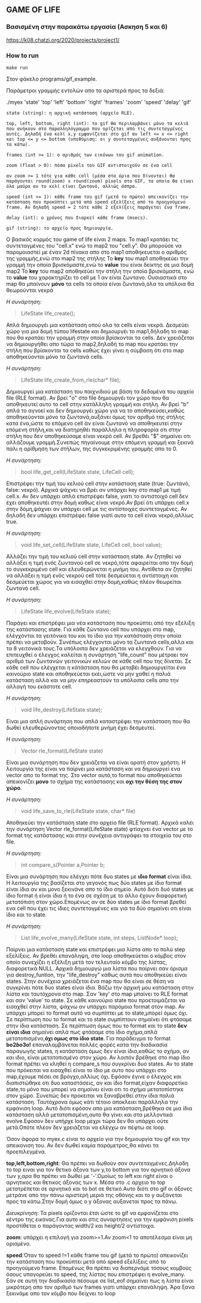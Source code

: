 ## GAME OF LIFE

### Βασισμένη στην παρακάτω εργασία (Ασκηση 5 και 6)
https://k08.chatzi.org/2020/projects/project1/


### How to run
    make run 
Στον φάκελο programs/gif_example.

Παράμετροι γραμμής εντολών απο τα αριστερά προς τα δεξιά:

./myex 'state' 'top' 'left' 'bottom' 'right' 'frames' 'zoom' 'speed' 'delay' 'gif'

    state (string): η αρχική κατάσταση (αρχείο RLE).

    top, left, bottom, right (int): το gif θα περιλαμβάνει μόνο τα κελιά που ανήκουν στο παραλληλόγραμμο που ορίζεται από τις συντεταγμένες αυτές. Δηλαδή ένα κελί x,y εμφανίζεται στο gif αν left <= x <= right και top <= y <= bottom (υπεθύμιση: οι y συντεταγμένες αυξάνονται προς τα κάτω).

    frames (int >= 1): ο αριθμός των εικόνων του gif animation.

    zoom (float > 0): πόσα pixels του GIF αντιστοιχούν σε ένα cell

    αν zoom >= 1 τότε για κάθε cell (μέσα στα όρια που δίνονται) θα παράγονται round(zoom) x round(zoom) pixels στο GIF, τα οποία θα είναι όλα μαύρα αν το κελί είναι ζωντανό, αλλιώς άσπρα.

    speed (int >= 1): κάθε frame του gif (μετά το πρώτο) απεικονίζει την κατάσταση που προκύπτει μετά από speed εξελίξεις από το προηγούμενο frame. Αν δηλαδή speed = 2 τότε κάθε 2 εξελίξεις παράγεται ένα frame.

    delay (int): ο χρόνος που διαρκεί κάθε frame (msecs).

    gif (string): το αρχείο προς δημιουργία.


Ο βασικός κορμός του game of life είναι 2 maps.
Το map1 κρατάει τις συντεταγμένες του "cell.x"  ενώ το map2 του "cell.y".
Θα μπορούσε να παρομοιαστεί με έναν 2d πίνακα απο στο map1 αποθηκευεται ο αριθμός της γραμμής,ενώ στο map2 της στήλης
Το **key** του map1 αποθηκεύει την γραμμή την οποία βρισκόμαστε,ενώ το **value** του είναι δείκτης σε μια δομή map2
To **key** του map2 αποθηκεύει την στήλη την οποία βρισκόμαστε, ενώ το **value** του  χαρακτηρίζει το cell με 1 αν είναι ζωντανο. Ουσιαστικά στο map θα μπαίνουν **μόνο** τα cells τα οποία είναι ζωντανά,όλα τα υπόλοια θα θεωρούνται νεκρά

*Η συνάρτηση:*
> LifeState life_create();

Απλά δημιουργέι μια κατάσταση οπού ολα τα cells είναι νεκρά. Δεσμεύει χώρο για μια δομή τύπου lifestate και δημιουργέι το map1,δήλαδη το map που θα κρατάει την γραμμή στην οποία βρίσκονται τα cells. Δεν χρειάζεται να δημιουργήθει απο τώρα το map2,δηλαδή το map που κρατάει την στήλη που βρίσκονται τα cells καθώς έχει γίνει η σύμβαση ότι στο map αποθηκεύονται μόνο τα ζωντανά cells. 

*Η συνάρτηση:*
> LifeState life_create_from_rle(char* file);

Δημιουργεί μια κατάσταση του παιχνιδιού με βάση τα δεδομένα του αρχείο file (RLE format). Αν βρεί "o" στο file δημιουργέι τον χώρο που θα αποθηκευτεί αυτο το cell στην κατάλληλη γραμμή και στήλη. Αν βρεί "b" απλά το αγνοεί και δεν δημιουργέι χώρο για να το αποθηκεύσει,καθώς αποθηκεύονται μόνο τα ζωντανά,αυξάνει όμως τον αριθμό της στήλης κατα ένα,ώστε το επόμενο cell άν είναι ζωντανό να αποθηκευτεί στην επόμενη στήλη,και να διατηρηθέι παράλληλα η πληροφορία οτι στην στήλη που δεν αποθηκεύσαμε είναι νεκρό cell. Αν βρεθέι "$" σημαίνει οτι αλλάζουμε γραμμή.Συνεπώς πηγαίνουμε στην επόμενη γραμμή και ξεκινά πάλι η αρίθμηση των στήλων, της συγκεκριμένης γραμμής απο το 0.

*Η συνάρτηση:*
> bool life_get_cell(LifeState state, LifeCell cell);

Επιστρέφει την τιμή του κελιού cell στην κατάσταση state (true: ζωντανό, false: νεκρό).
Αρχικά ψάχνει να βρέι αν υπάρχει key στο map1 με τιμή cell.x. Αν δεν υπάρχει απλά επιστρέφει false, γιατι το αντιστοιχό cell δεν έχει αποθηκευτέι στην δομή καθως είναι νεκρό.Αν βρεί ότι υπάρχει cell.x στην δόμη,ψάχνει αν υπάρχει cell με τις αντίστοιχες συντεταγμένες. Αν δηλαδή δεν υπάρχει επιστρέφει false γιατί αυτο το cell είναι νεκρό,αλλίως true.

*Η συνάρτηση:*
> void life_set_cell(LifeState state, LifeCell cell, bool value);

Αλλάζει την τιμή του κελιού cell στην κατάσταση state.
Aν ζητηθεί να αλλάξει η τιμή ενός ζωντανού cell σε νεκρό,τότε αφαιρείται απο την δομή το συγκεκριμένο cell και ελευθερώνεται η μνήμη του. Αντίθετα αν ζητηθεί να αλλάξει η τιμή ενός νεκρού cell τότε δεσμεύεται η αντίστοιχη και δεσμεύεται χώρος για να εισαχθεί στην δομή,καθώς πλέον θεωρείται ζωντανό cell.

*Η συνάρτηση:*
> LifeState life_evolve(LifeState state);

Παράγει και επιστρέφει μια νέα κατάσταση που προκύπτει από την εξέλιξη της κατάστασης state.
Για κάθε ζώντανο cell που υπάρχει στο map, ελέγχόνται τα γειτόνικα του και το ίδιο για την κατάσταση στην οποία πρέπει να μεταβούν. Συνέπως ελέγχονται μόνο τα ζωντανά cells,αλλα και τα 8 γειτονικά τους.Τα υπόλοιπα δεν χρειάζεται να ελεγχθούν. Για να επιτευχθεί ο έλεγχος καλείται η συνάρτηση "life_count" που μέτραει τον αριθμό των ζωντανών γειτονικών κελιών σε κάθε cell που της δίνεται. Σε κάθε cell που ελέγχεται η κάτάσταση που θα μεταβέι δημιουργείται ένα καινούριο state και αποθηκεύεται εκέι,ώστε να μην χαθεί η παλιά κατάσταση αλλά και να μην επηρεαστούν τα υπόλοιπα cells απο την αλλαγή του εκάστοτε cell.

*Η συνάρτηση:*
> void life_destroy(LifeState state);

Είναι μια απλή συνάρτηση που απλά καταστρέφει την κατάσταση που θα δωθεί ελευθερώνοντας οποιαδήποτε μνήμη έχει δεσμευτεί.

*Η συνάρτηση:*
> Vector rle_format(LifeState state)

Είναι μια συνάρτηση που δεν χρειάζεται να είναι ορατή στον χρήστη. Η λειτουργία της είναι να παίρνει μια κατάσταση και να δημιουργεί ενα vector απο το format της. Στο vector αυτό,το format που αποθηκεύεται απεικονίζει **μονο** το σχήμα της κατάστασης και **οχι την θέση της στον χώρο**.

*Η συνάρτηση:*
> void life_save_to_rle(LifeState state, char* file)

Αποθηκεύει την κατάσταση state στο αρχείο file (RLE format). Αρχικά καλέι την συνάρτηση 
Vector rle_format(LifeState state) φτίαχνει ένα vector με το format της κατάστασης και στην συνέχεια αντιγράφει τα στοιχεία του στο file.


*Η συνάρτηση:*
> int compare_s(Pointer a,Pointer b;

Είναι μια συνάρτηση που ελέγχει πότε δυο states με **ιδιο format** είναι ίδια. Η λειτουργία της βασίζεται στο γεγονός πως δύο states με ίδιο format είναι ίδια αν και μονο  ξεκινάνε απο το ίδιο σημείο. Αυτό διότι δυό states με ίδιο format ή είναι ίδια ή το ένα σε σχέση με το άλλο έχουν διαφορετική μετατόπιση στον χώρο.Επομένως αν σε δύο states με ίδιο format βρεθεί ενα cell που έχει τις ίδιες συντεταγμένες και για τα δύο σημαίνει οτι είναι ίδιο και το state.


*Η συνάρτηση:*
> List life_evolve_many(LifeState state, int steps, ListNode* loop);

Παίρνει μια κατάσταση state και επιστρέφει μια λίστα απο το πολύ step εξελίξεις. Αν βρεθέι επανάληψη, στο loop αποθηκεύεται ο κόμβος στον οποίο συνεχίζει η εξέλιξη μετά τον τελευταίο κόμβο της λίστας, διαφορετικά NULL.
Αρχικά δημιουργώ μια λίστα που παίρνει σαν όρισμα για destroy_funtion, την "life_destroy" κάθως αυτά που αποθηκεύει είναι states. Στην συνέχεια χρειάζεται ένα map που θα είναι σε θέση να συγκρίνει πότε δυο states είναι ίδια. Βάζω την αρχική μου  κατάσταση στην λίστα και ταυτόχρονα στο map. Σαν 'key' στο map μπαίνει το RLE format και σαν 'value' το state. Σε κάθε καινούριο state που προετοιμάζεται να εισαχθεί στην λίστα, ψάχνω αν υπάρχει παρόμοιο format στον map. Αν υπάρχει μπορεί το format αυτό να συμπίπτει με το state,μπορεί όμως όχι. Σε περίπτωση που το format και το state συμπίπτουν σημαίνει ότι φτάσαμε στην ίδια κατάσταση. Σε περίπτωση όμως που το format και το state **δεν είναι ιδια** σημαίνει απλά πως φτάσαμε στο ίδιο σχήμα,απλά μετατοπισμένο,**όχι ομως στο ίδιο state**. Για παράδειγμα το format **bo$2bo$3o!** επαναλαμβάνεται πολλές φορές κατα την διαδικασία παραγωγής states, η κατάσταση όμως δεν είναι ίδια,καθώς το σχήμα, αν και ιδιο, είναι μετατοπισμένο στον χώρο. Αν λοιπόν βρέθηκε στο map ίδιο format πρέπει να κληθεί η compare_s που συγκρίνει δυο states. Αν το state που πρόκειται να εισαχθεί είναι το ίδιο με αυτο που υπάρχει στο map,έχουμε πέσει σε βρόγχο,αλλίως όχι.
Εφόσον έγινε ο έλεγχος και διαπιστώθηκε οτι δυο καταστάσεις, αν και ίδιο format,είχαν διαφορετίκο state,το μόνο που μπορεί να σημαίνει είναι οτι το σχήμα μετατοπίστηκε στον χώρο. Συνεπώς δεν προκειται να ξαναβρεθεί στην ίδια παλιά κατάσταση. Ταυτόχρονα όμως κάτι τέτοιο  αποκλειει παράλληλα την εμφάνιση loop. Αυτό διότι εφόσον απο μια κατάσταση,βρέθηκα σε μια ίδια κατάσταση αλλά μετατοπισμένη,αυτο θα γίνει και στα μελλοντικά evolve.Εφοσον δεν υπήρχε loop μεχρι τώρα δεν θα υπάρχει ούτε μετά.Οπότε πλέον δεν χρειάζεται να ελέγχω αν πέφτω σε loop.


Όσον άφορα το myex.c είναι το αρχείο για την δημιουργία του gif και την απεικονιση του. Αν δεν δωθεί καμία παράμετρος,θα κάνει τα προεπιλεγμένα.

**top,left,bottom,right**: Θα πρέπει να δωθούν σαν συντεταγμένες.Δηλαδη το top ειναι για τον θετικο άξονα των y,το bottom για τον αρνητικό άξονα των y,αρα θα πρέπει να δωθεί με '-'.Ομοίως το left και right είναι ο αρνητικος και θετικος άξονας των x. Μέσα στο .c αρχειο το top μετατρέπεται σε αρνητικό και το bot σε θετικό.Αυτο διότι στο gif οι άξονες μετράνε απο την πάνω αριστερή μεριά της οθόνης και το y αυξάνεται προς τα κάτω.Στην δομή όμως ο y άξονας αυξανεται προς τα πάνω.

*Διευκρίνηση*: Τα pixels ορίζονται έτσι ώστε το gif να εμφανίζεται στο κέντρο της εικόνας.Για αυτο και στις συναρτησεις για την εμφάνιση pixels προστίθεται ο παράγοντας width/2 και height/2 αντίστοιχα.

**zoom**: υπάρχει η επιλογή για zoom>=1.Αν zoom<1 το αποτέλεσμα είναι μη ορισμένο.

**speed**:Όταν το speed !=1 κάθε frame του gif (μετά το πρώτο) απεικονίζει την κατάσταση που προκύπτει μετά από speed εξελίξεις από το προηγούμενο frame. Επομένως θα πρέπει να διαπερνάμε τόσους  κομβούς όσους υπαγορεύει το speed, της λίστας που επιστρέφει η evolve_many. Εάν σε αυτή την διαδικασία πέσουμε σε list_eof σημαίνει πως η λίστα είναι μικρότερη απο τον αριθμό των frames γιατι υπάρχει επανάληψη. Άρα ξανα ξεκινάμε απο τον κόμβο που δείχνει το loop



